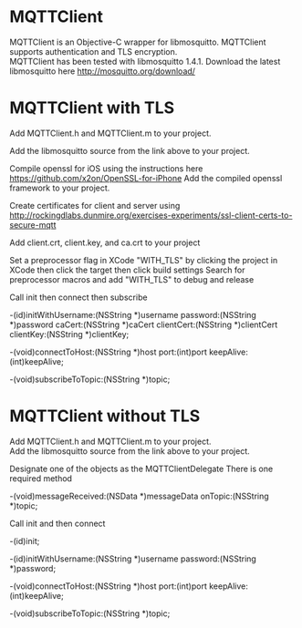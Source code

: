 # MQTTClient
MQTTClient is an Objective-C wrapper for libmosquitto.  MQTTClient supports authentication and TLS encryption.  
MQTTClient has been tested with libmosquitto 1.4.1.  Download the latest libmosquitto here http://mosquitto.org/download/

# MQTTClient with TLS
Add MQTTClient.h and MQTTClient.m to your project.  

Add the libmosquitto source from the link above to your project.

Compile openssl for iOS using the instructions here https://github.com/x2on/OpenSSL-for-iPhone
Add the compiled openssl framework to your project.

Create certificates for client and server using 
  http://rockingdlabs.dunmire.org/exercises-experiments/ssl-client-certs-to-secure-mqtt

Add client.crt, client.key, and ca.crt to your project

Set a preprocessor flag in XCode "WITH_TLS" by clicking the project in XCode then click the target then click build settings
Search for preprocessor macros and add "WITH_TLS" to debug and release

Call init then connect then subscribe

-(id)initWithUsername:(NSString *)username password:(NSString *)password caCert:(NSString *)caCert clientCert:(NSString *)clientCert clientKey:(NSString *)clientKey;

-(void)connectToHost:(NSString *)host port:(int)port keepAlive:(int)keepAlive;

-(void)subscribeToTopic:(NSString *)topic;

# MQTTClient without TLS
Add MQTTClient.h and MQTTClient.m to your project.  
Add the libmosquitto source from the link above to your project.

Designate one of the objects as the MQTTClientDelegate
There is one required method 

-(void)messageReceived:(NSData *)messageData onTopic:(NSString *)topic;

Call init and then connect 

-(id)init;

-(id)initWithUsername:(NSString *)username password:(NSString *)password;

-(void)connectToHost:(NSString *)host port:(int)port keepAlive:(int)keepAlive;

-(void)subscribeToTopic:(NSString *)topic;
